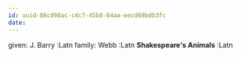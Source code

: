 ```yaml
---
id: uuid-08cd98ac-c4c7-45b8-84aa-eecd69bdb3fc
date: 
---
```


given: J. Barry :Latn
family: Webb :Latn
**Shakespeare's Animals** :Latn